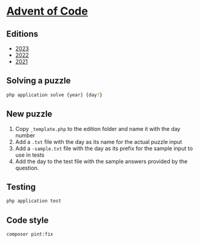 # [Advent of Code](https://adventofcode.com/)

## Editions

- [2023](editions/2023/README.md)
- [2022](editions/2022)
- [2021](editions/2021)

## Solving a puzzle

```bash
php application solve {year} {day?}
```

## New puzzle

1. Copy `_template.php` to the edition folder and name it with the day number
2. Add a `.txt` file with the day as its name for the actual puzzle input
3. Add a `-sample.txt` file with the day as its prefix for the sample input to use in tests
4. Add the day to the test file with the sample answers provided by the question.

## Testing

```bash
php application test
```

## Code style
```bash
composer pint:fix
```
